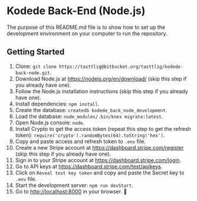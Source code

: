 # Kodede Back-End (Node.js)

The purpose of this README.md file is to show how to set up the development environment on your computer to run the repository.

## Getting Started

1. Clone: `git clone https://tasttlig@bitbucket.org/tasttlig/kodede-back-node.git`.
2. Download Node.js at <https://nodejs.org/en/download/> (skip this step if you already have one).
3. Follow the Node.js installation instructions (skip this step if you already have one).
4. Install dependencies: `npm install`.
5. Create the database: `createdb kodede_back_node_development`.
6. Load the database: `node_modules/.bin/knex migrate:latest`.
7. Open Node.js console: `node`.
8. Install Crypto to get the access token (repeat this step to get the refresh token): `require('crypto').randomBytes(64).toString('hex')`.
9. Copy and paste access and refresh token to `.env` file.
10. Create a new Stripe account at <https://dashboard.stripe.com/register> (skip this step if you already have one).
11. Sign in to your Stripe account at <https://dashboard.stripe.com/login>.
12. Go to API keys at <https://dashboard.stripe.com/test/apikeys>.
13. Click on `Reveal test key token` and copy and paste the Secret key to `.env` file.
14. Start the development server: `npm run devStart`.
15. Go to <http://localhost:8000> in your browser. :tada:
